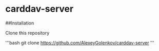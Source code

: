 # carddav-server

##Installation

Clone this repository

'''bash
git clone https://github.com/AlexeyGolenkov/carddav-server
'''
